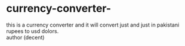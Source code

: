 # currency-converter-
this is a currency converter and it will convert just and just in pakistani rupees to usd dolors.
<br>
author (decent)

